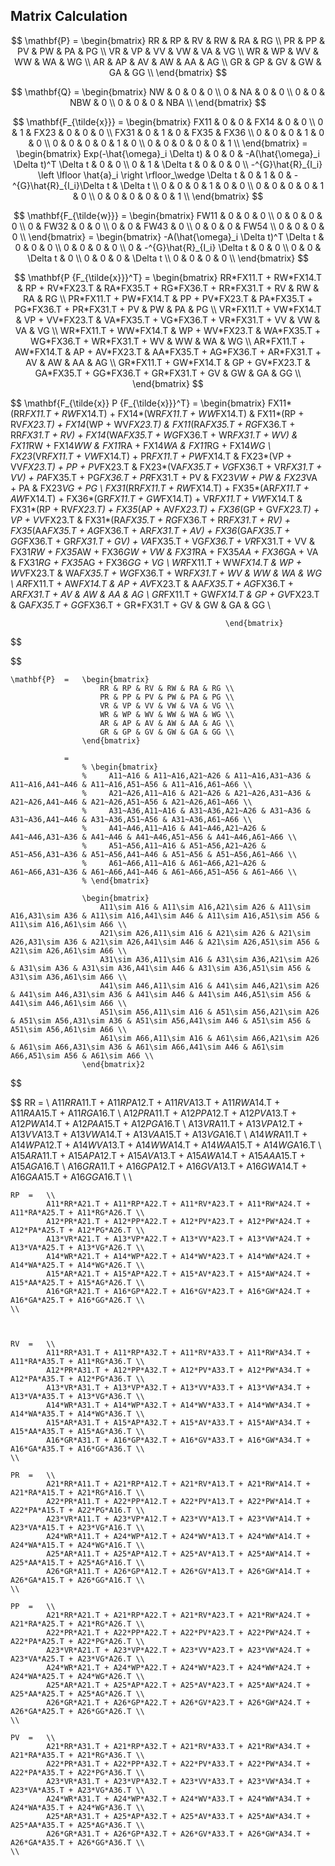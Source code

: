 ## Matrix Calculation
$$
    \mathbf{P}  =   \begin{bmatrix}
                        RR & RP & RV & RW & RA & RG \\
                        PR & PP & PV & PW & PA & PG \\
                        VR & VP & VV & VW & VA & VG \\
                        WR & WP & WV & WW & WA & WG \\
                        AR & AP & AV & AW & AA & AG \\
                        GR & GP & GV & GW & GA & GG \\
                    \end{bmatrix}
$$

$$
    \mathbf{Q}  =   \begin{bmatrix}
                        NW & 0 & 0 & 0 \\
                        0 & NA & 0 & 0 \\
                        0 & 0 & NBW & 0 \\
                        0 & 0 & 0 & NBA \\
                    \end{bmatrix}
$$

$$
    \mathbf{F_{\tilde{x}}}  =   \begin{bmatrix}
                                    FX11 & 0 & 0 & FX14 & 0 & 0 \\
                                    0 & 1 & FX23 & 0 & 0 & 0 \\
                                    FX31 & 0 & 1 & 0 & FX35 & FX36 \\
                                    0 & 0 & 0 & 1 & 0 & 0 \\
                                    0 & 0 & 0 & 0 & 1 & 0 \\
                                    0 & 0 & 0 & 0 & 0 & 1 \\
                                \end{bmatrix}
                            =
                                \begin{bmatrix}
                                    Exp(-\hat{\omega}_i \Delta t) & 0 & 0 & -A(\hat{\omega}_i \Delta t)^T \Delta t & 0 & 0 \\
                                    0 & 1 & \Delta t & 0 & 0 & 0 \\
                                    -^{G}\hat{R}_{I_i} \left \lfloor \hat{a}_i \right \rfloor_\wedge \Delta t & 0 & 1 & 0 & -^{G}\hat{R}_{I_i}\Delta t & \Delta t \\
                                    0 & 0 & 0 & 1 & 0 & 0 \\
                                    0 & 0 & 0 & 0 & 1 & 0 \\
                                    0 & 0 & 0 & 0 & 0 & 1 \\
                                \end{bmatrix}
$$

$$
    \mathbf{F_{\tilde{w}}}  =   \begin{bmatrix}
                                    FW11 & 0 & 0 & 0 \\
                                    0 & 0 & 0 & 0 \\
                                    0 & FW32 & 0 & 0 \\
                                    0 & 0 & FW43 & 0 \\
                                    0 & 0 & 0 & FW54 \\
                                    0 & 0 & 0 & 0 \\
                                \end{bmatrix}
                            =
                                \begin{bmatrix}
                                    -A(\hat{\omega}_i \Delta t)^T \Delta t & 0 & 0 & 0 \\
                                    0 & 0 & 0 & 0 \\
                                    0 & -^{G}\hat{R}_{I_i}  \Delta t & 0 & 0 \\
                                    0 & 0 & \Delta t & 0 \\
                                    0 & 0 & 0 & \Delta t \\
                                    0 & 0 & 0 & 0 \\
                                \end{bmatrix}
$$

$$
    \mathbf{P {F_{\tilde{x}}}^T}  =   \begin{bmatrix}
                                                        RR*FX11.T + RW*FX14.T & RP + RV*FX23.T & RA*FX35.T + RG*FX36.T + RR*FX31.T + RV & RW & RA & RG \\
                                                        PR*FX11.T + PW*FX14.T & PP + PV*FX23.T & PA*FX35.T + PG*FX36.T + PR*FX31.T + PV & PW & PA & PG \\
                                                        VR*FX11.T + VW*FX14.T & VP + VV*FX23.T & VA*FX35.T + VG*FX36.T + VR*FX31.T + VV & VW & VA & VG \\
                                                        WR*FX11.T + WW*FX14.T & WP + WV*FX23.T & WA*FX35.T + WG*FX36.T + WR*FX31.T + WV & WW & WA & WG \\
                                                        AR*FX11.T + AW*FX14.T & AP + AV*FX23.T & AA*FX35.T + AG*FX36.T + AR*FX31.T + AV & AW & AA & AG \\
                                                        GR*FX11.T + GW*FX14.T & GP + GV*FX23.T & GA*FX35.T + GG*FX36.T + GR*FX31.T + GV & GW & GA & GG \\
                                                    \end{bmatrix}
$$


$$
    \mathbf{F_{\tilde{x}} P {F_{\tilde{x}}}^T}  =   \begin{bmatrix}
                                                        FX11*(RR*FX11.T + RW*FX14.T) + FX14*(WR*FX11.T + WW*FX14.T) & FX11*(RP + RV*FX23.T) + FX14*(WP + WV*FX23.T) & FX11*(RA*FX35.T + RG*FX36.T + RR*FX31.T + RV) + FX14*(WA*FX35.T + WG*FX36.T + WR*FX31.T + WV) & FX11*RW + FX14*WW & FX11*RA + FX14*WA & FX11*RG + FX14*WG \\
                                                        FX23*(VR*FX11.T + VW*FX14.T) + PR*FX11.T + PW*FX14.T & FX23*(VP + VV*FX23.T) + PP + PV*FX23.T & FX23*(VA*FX35.T + VG*FX36.T + VR*FX31.T + VV) + PA*FX35.T + PG*FX36.T + PR*FX31.T + PV & FX23*VW + PW & FX23*VA + PA & FX23*VG + PG \\
                                                        FX31*(RR*FX11.T + RW*FX14.T) + FX35*(AR*FX11.T + AW*FX14.T) + FX36*(GR*FX11.T + GW*FX14.T) + VR*FX11.T + VW*FX14.T & FX31*(RP + RV*FX23.T) + FX35*(AP + AV*FX23.T) + FX36*(GP + GV*FX23.T) + VP + VV*FX23.T & FX31*(RA*FX35.T + RG*FX36.T + RR*FX31.T + RV) + FX35*(AA*FX35.T + AG*FX36.T + AR*FX31.T + AV) + FX36*(GA*FX35.T + GG*FX36.T + GR*FX31.T + GV) + VA*FX35.T + VG*FX36.T + VR*FX31.T + VV & FX31*RW + FX35*AW + FX36*GW + VW & FX31*RA + FX35*AA + FX36*GA + VA & FX31*RG + FX35*AG + FX36*GG + VG \\
                                                        WR*FX11.T + WW*FX14.T & WP + WV*FX23.T & WA*FX35.T + WG*FX36.T + WR*FX31.T + WV & WW & WA & WG \\
                                                        AR*FX11.T + AW*FX14.T & AP + AV*FX23.T & AA*FX35.T + AG*FX36.T + AR*FX31.T + AV & AW & AA & AG \\
                                                        GR*FX11.T + GW*FX14.T & GP + GV*FX23.T & GA*FX35.T + GG*FX36.T + GR*FX31.T + GV & GW & GA & GG \\


                                                    \end{bmatrix}
$$


$$

    \mathbf{P}  =   \begin{bmatrix}
                        RR & RP & RV & RW & RA & RG \\
                        PR & PP & PV & PW & PA & PG \\
                        VR & VP & VV & VW & VA & VG \\
                        WR & WP & WV & WW & WA & WG \\
                        AR & AP & AV & AW & AA & AG \\
                        GR & GP & GV & GW & GA & GG \\
                    \end{bmatrix}

                =
                    % \begin{bmatrix}
                    %     A11~A16 & A11~A16,A21~A26 & A11~A16,A31~A36 & A11~A16,A41~A46 & A11~A16,A51~A56 & A11~A16,A61~A66 \\
                    %     A21~A26,A11~A16 & A21~A26 & A21~A26,A31~A36 & A21~A26,A41~A46 & A21~A26,A51~A56 & A21~A26,A61~A66 \\
                    %     A31~A36,A11~A16 & A31~A36,A21~A26 & A31~A36 & A31~A36,A41~A46 & A31~A36,A51~A56 & A31~A36,A61~A66 \\
                    %     A41~A46,A11~A16 & A41~A46,A21~A26 & A41~A46,A31~A36 & A41~A46 & A41~A46,A51~A56 & A41~A46,A61~A66 \\
                    %     A51~A56,A11~A16 & A51~A56,A21~A26 & A51~A56,A31~A36 & A51~A56,A41~A46 & A51~A56 & A51~A56,A61~A66 \\
                    %     A61~A66,A11~A16 & A61~A66,A21~A26 & A61~A66,A31~A36 & A61~A66,A41~A46 & A61~A66,A51~A56 & A61~A66 \\
                    % \end{bmatrix}

                    \begin{bmatrix}
                        A11\sim A16 & A11\sim A16,A21\sim A26 & A11\sim A16,A31\sim A36 & A11\sim A16,A41\sim A46 & A11\sim A16,A51\sim A56 & A11\sim A16,A61\sim A66 \\
                        A21\sim A26,A11\sim A16 & A21\sim A26 & A21\sim A26,A31\sim A36 & A21\sim A26,A41\sim A46 & A21\sim A26,A51\sim A56 & A21\sim A26,A61\sim A66 \\
                        A31\sim A36,A11\sim A16 & A31\sim A36,A21\sim A26 & A31\sim A36 & A31\sim A36,A41\sim A46 & A31\sim A36,A51\sim A56 & A31\sim A36,A61\sim A66 \\
                        A41\sim A46,A11\sim A16 & A41\sim A46,A21\sim A26 & A41\sim A46,A31\sim A36 & A41\sim A46 & A41\sim A46,A51\sim A56 & A41\sim A46,A61\sim A66 \\
                        A51\sim A56,A11\sim A16 & A51\sim A56,A21\sim A26 & A51\sim A56,A31\sim A36 & A51\sim A56,A41\sim A46 & A51\sim A56 & A51\sim A56,A61\sim A66 \\
                        A61\sim A66,A11\sim A16 & A61\sim A66,A21\sim A26 & A61\sim A66,A31\sim A36 & A61\sim A66,A41\sim A46 & A61\sim A66,A51\sim A56 & A61\sim A66 \\
                    \end{bmatrix}2
$$

$$
    RR  =   \\
            A11*RR*A11.T + A11*RP*A12.T + A11*RV*A13.T + A11*RW*A14.T + A11*RA*A15.T + A11*RG*A16.T \\
            A12*PR*A11.T + A12*PP*A12.T + A12*PV*A13.T + A12*PW*A14.T + A12*PA*A15.T + A12*PG*A16.T \\
            A13*VR*A11.T + A13*VP*A12.T + A13*VV*A13.T + A13*VW*A14.T + A13*VA*A15.T + A13*VG*A16.T \\
            A14*WR*A11.T + A14*WP*A12.T + A14*WV*A13.T + A14*WW*A14.T + A14*WA*A15.T + A14*WG*A16.T \\
            A15*AR*A11.T + A15*AP*A12.T + A15*AV*A13.T + A15*AW*A14.T + A15*AA*A15.T + A15*AG*A16.T \\
            A16*GR*A11.T + A16*GP*A12.T + A16*GV*A13.T + A16*GW*A14.T + A16*GA*A15.T + A16*GG*A16.T \\
    \\

    RP  =   \\
            A11*RR*A21.T + A11*RP*A22.T + A11*RV*A23.T + A11*RW*A24.T + A11*RA*A25.T + A11*RG*A26.T \\
            A12*PR*A21.T + A12*PP*A22.T + A12*PV*A23.T + A12*PW*A24.T + A12*PA*A25.T + A12*PG*A26.T \\
            A13*VR*A21.T + A13*VP*A22.T + A13*VV*A23.T + A13*VW*A24.T + A13*VA*A25.T + A13*VG*A26.T \\
            A14*WR*A21.T + A14*WP*A22.T + A14*WV*A23.T + A14*WW*A24.T + A14*WA*A25.T + A14*WG*A26.T \\
            A15*AR*A21.T + A15*AP*A22.T + A15*AV*A23.T + A15*AW*A24.T + A15*AA*A25.T + A15*AG*A26.T \\
            A16*GR*A21.T + A16*GP*A22.T + A16*GV*A23.T + A16*GW*A24.T + A16*GA*A25.T + A16*GG*A26.T \\
    \\



    RV  =   \\
            A11*RR*A31.T + A11*RP*A32.T + A11*RV*A33.T + A11*RW*A34.T + A11*RA*A35.T + A11*RG*A36.T \\
            A12*PR*A31.T + A12*PP*A32.T + A12*PV*A33.T + A12*PW*A34.T + A12*PA*A35.T + A12*PG*A36.T \\
            A13*VR*A31.T + A13*VP*A32.T + A13*VV*A33.T + A13*VW*A34.T + A13*VA*A35.T + A13*VG*A36.T \\
            A14*WR*A31.T + A14*WP*A32.T + A14*WV*A33.T + A14*WW*A34.T + A14*WA*A35.T + A14*WG*A36.T \\
            A15*AR*A31.T + A15*AP*A32.T + A15*AV*A33.T + A15*AW*A34.T + A15*AA*A35.T + A15*AG*A36.T \\
            A16*GR*A31.T + A16*GP*A32.T + A16*GV*A33.T + A16*GW*A34.T + A16*GA*A35.T + A16*GG*A36.T \\
    \\

    PR  =   \\
            A21*RR*A11.T + A21*RP*A12.T + A21*RV*A13.T + A21*RW*A14.T + A21*RA*A15.T + A21*RG*A16.T \\
            A22*PR*A11.T + A22*PP*A12.T + A22*PV*A13.T + A22*PW*A14.T + A22*PA*A15.T + A22*PG*A16.T \\
            A23*VR*A11.T + A23*VP*A12.T + A23*VV*A13.T + A23*VW*A14.T + A23*VA*A15.T + A23*VG*A16.T \\
            A24*WR*A11.T + A24*WP*A12.T + A24*WV*A13.T + A24*WW*A14.T + A24*WA*A15.T + A24*WG*A16.T \\
            A25*AR*A11.T + A25*AP*A12.T + A25*AV*A13.T + A25*AW*A14.T + A25*AA*A15.T + A25*AG*A16.T \\
            A26*GR*A11.T + A26*GP*A12.T + A26*GV*A13.T + A26*GW*A14.T + A26*GA*A15.T + A26*GG*A16.T \\
    \\

    PP  =   \\
            A21*RR*A21.T + A21*RP*A22.T + A21*RV*A23.T + A21*RW*A24.T + A21*RA*A25.T + A21*RG*A26.T \\
            A22*PR*A21.T + A22*PP*A22.T + A22*PV*A23.T + A22*PW*A24.T + A22*PA*A25.T + A22*PG*A26.T \\
            A23*VR*A21.T + A23*VP*A22.T + A23*VV*A23.T + A23*VW*A24.T + A23*VA*A25.T + A23*VG*A26.T \\
            A24*WR*A21.T + A24*WP*A22.T + A24*WV*A23.T + A24*WW*A24.T + A24*WA*A25.T + A24*WG*A26.T \\
            A25*AR*A21.T + A25*AP*A22.T + A25*AV*A23.T + A25*AW*A24.T + A25*AA*A25.T + A25*AG*A26.T \\
            A26*GR*A21.T + A26*GP*A22.T + A26*GV*A23.T + A26*GW*A24.T + A26*GA*A25.T + A26*GG*A26.T \\
    \\

    PV  =   \\
            A21*RR*A31.T + A21*RP*A32.T + A21*RV*A33.T + A21*RW*A34.T + A21*RA*A35.T + A21*RG*A36.T \\
            A22*PR*A31.T + A22*PP*A32.T + A22*PV*A33.T + A22*PW*A34.T + A22*PA*A35.T + A22*PG*A36.T \\
            A23*VR*A31.T + A23*VP*A32.T + A23*VV*A33.T + A23*VW*A34.T + A23*VA*A35.T + A23*VG*A36.T \\
            A24*WR*A31.T + A24*WP*A32.T + A24*WV*A33.T + A24*WW*A34.T + A24*WA*A35.T + A24*WG*A36.T \\
            A25*AR*A31.T + A25*AP*A32.T + A25*AV*A33.T + A25*AW*A34.T + A25*AA*A35.T + A25*AG*A36.T \\
            A26*GR*A31.T + A26*GP*A32.T + A26*GV*A33.T + A26*GW*A34.T + A26*GA*A35.T + A26*GG*A36.T \\
    \\

